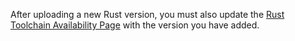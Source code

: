 After uploading a new Rust version, you must also update the [Rust Toolchain Availability Page](https://documentation.ubuntu.com/ubuntu-for-developers/reference/availability/rust/) with the version you have added.
